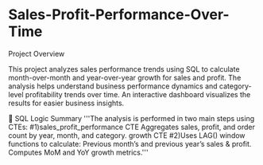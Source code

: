 # Sales-Profit-Performance-Over-Time
Project Overview

This project analyzes sales performance trends using SQL to calculate month-over-month and year-over-year growth for sales and profit. The analysis helps understand business performance dynamics and category-level profitability trends over time.
An interactive dashboard visualizes the results for easier business insights.

🧮 SQL Logic Summary
'''The analysis is performed in two main steps using CTEs:
#1)sales_profit_performance CTE
Aggregates sales, profit, and order count by year, month, and category.
growth CTE
#2)Uses LAG() window functions to calculate:
Previous month’s and previous year’s sales & profit.
Computes MoM and YoY growth metrics.''' 
